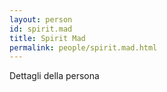 ```yaml
---
layout: person
id: spirit.mad
title: Spirit Mad
permalink: people/spirit.mad.html
---
```


Dettagli della persona